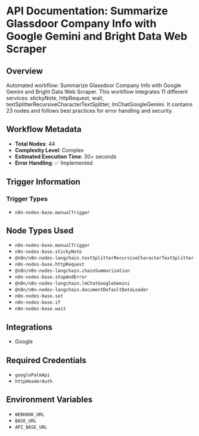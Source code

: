 # API Documentation: Summarize Glassdoor Company Info with Google Gemini and Bright Data Web Scraper

## Overview
Automated workflow: Summarize Glassdoor Company Info with Google Gemini and Bright Data Web Scraper. This workflow integrates 11 different services: stickyNote, httpRequest, wait, textSplitterRecursiveCharacterTextSplitter, lmChatGoogleGemini. It contains 23 nodes and follows best practices for error handling and security.

## Workflow Metadata
- **Total Nodes**: 44
- **Complexity Level**: Complex
- **Estimated Execution Time**: 30+ seconds
- **Error Handling**: ✅ Implemented

## Trigger Information
### Trigger Types
- `n8n-nodes-base.manualTrigger`

## Node Types Used
- `n8n-nodes-base.manualTrigger`
- `n8n-nodes-base.stickyNote`
- `@n8n/n8n-nodes-langchain.textSplitterRecursiveCharacterTextSplitter`
- `n8n-nodes-base.httpRequest`
- `@n8n/n8n-nodes-langchain.chainSummarization`
- `n8n-nodes-base.stopAndError`
- `@n8n/n8n-nodes-langchain.lmChatGoogleGemini`
- `@n8n/n8n-nodes-langchain.documentDefaultDataLoader`
- `n8n-nodes-base.set`
- `n8n-nodes-base.if`
- `n8n-nodes-base.wait`

## Integrations
- Google

## Required Credentials
- `googlePalmApi`
- `httpHeaderAuth`

## Environment Variables
- `WEBHOOK_URL`
- `BASE_URL`
- `API_BASE_URL`
